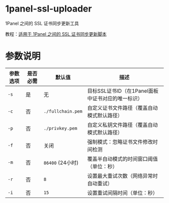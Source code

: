 # 1panel-ssl-uploader
1Panel 之间的 SSL 证书同步更新工具

教程：[适用于 1Panel 之间的 SSL 证书同步更新脚本](https://www.l0u0l.com/posts/1panel-ssl-uploader/)

# 参数说明

| 参数选项 | 是否必需 | 默认值            | 描述                                              |
| -------- | -------- | ----------------- | ------------------------------------------------- |
| `-s`     | 是       | 无                | 目标SSL证书ID（在1Panel面板中证书对应的唯一标识） |
| `-c`     | 否       | `./fullchain.pem` | 自定义证书文件路径（覆盖自动模式默认路径）        |
| `-p`     | 否       | `./privkey.pem`   | 自定义私钥文件路径（覆盖自动模式默认路径）        |
| `-f`     | 否       | 关闭              | 强制模式：忽略证书文件修改时间检测                |
| `-m`     | 否       | `86400` (24小时)  | 覆盖半自动模式的时间窗口阈值（单位：秒）          |
| `-r`     | 否       | `8`               | 设置最大重试次数（网络异常时自动重试）            |
| `-i`     | 否       | `15`              | 设置重试间隔时间（单位：秒）                      |